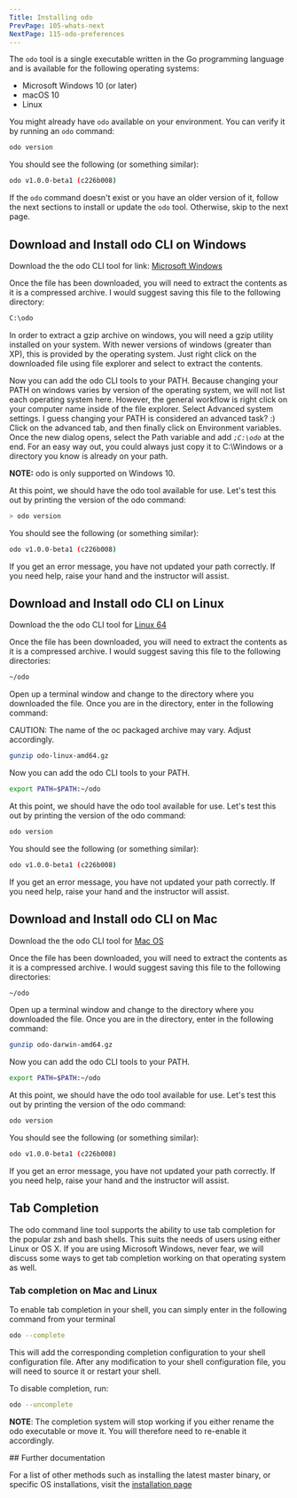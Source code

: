 ```yaml
---
Title: Installing odo
PrevPage: 105-whats-next
NextPage: 115-odo-preferences
---
```


The `odo` tool is a single executable written in the Go
programming language and is available for the following operating systems:

- Microsoft Windows 10 (or later)
- macOS 10
- Linux

You might already have `odo` available on your environment. You can verify it by running an `odo` command:

```bash
odo version
```

You should see the following (or something similar):

```bash
odo v1.0.0-beta1 (c226b008)
```

If the `odo` command doesn't exist or you have an older version of it, follow the next sections to install or update the `odo` tool. Otherwise, skip to the next page.

## Download and Install odo CLI on Windows

Download the the odo CLI tool for link: [Microsoft Windows](https://github.com/openshift/odo/releases/download/v1.0.0-beta1/odo-windows-amd64.exe.gz)

Once the file has been downloaded, you will need to extract the contents as it
is a compressed archive. I would suggest saving this file to the following directory:

```bash
C:\odo
```

In order to extract a gzip archive on windows, you will need a gzip utility
installed on your system. With newer versions of windows (greater than XP),
this is provided by the operating system. Just right click on the downloaded
file using file explorer and select to extract the contents.

Now you can add the odo CLI tools to your PATH. Because changing your PATH
on windows varies by version of the operating system, we will not list each operating system here.
However, the general workflow is right click on your computer name inside of the file explorer. Select Advanced system settings. I guess changing your PATH is considered an advanced task? :) Click on the advanced tab, and then finally click on Environment variables.
Once the new dialog opens, select the Path variable and add *`;C:\odo`* at
the end. For an easy way out, you could always just copy it to C:\Windows or a
directory you know is already on your path.

__NOTE:__ odo is only supported on Windows 10.

At this point, we should have the odo tool available for use. Let's test this
out by printing the version of the odo command:

```bash
> odo version
```

You should see the following (or something similar):

```bash
odo v1.0.0-beta1 (c226b008)
```

If you get an error message, you have not updated your path correctly. If you
need help, raise your hand and the instructor will assist.

## Download and Install odo CLI on Linux

Download the the odo CLI tool for [Linux 64](https://github.com/openshift/odo/releases/download/v1.0.0-beta1/odo-linux-amd64.gz)

Once the file has been downloaded, you will need to extract the contents as it
is a compressed archive. I would suggest saving this file to the following
directories:

```bash
~/odo
```

Open up a terminal window and change to the directory where you downloaded the
file.  Once you are in the directory, enter in the following command:

CAUTION: The name of the oc packaged archive may vary. Adjust accordingly.

```bash
gunzip odo-linux-amd64.gz
```

Now you can add the odo CLI tools to your PATH.

```bash
export PATH=$PATH:~/odo
```

At this point, we should have the odo tool available for use. Let's test this
out by printing the version of the odo command:

```bash
odo version
```

You should see the following (or something similar):

```bash
odo v1.0.0-beta1 (c226b008)
```

If you get an error message, you have not updated your path correctly. If you
need help, raise your hand and the instructor will assist.

## Download and Install odo CLI on Mac

Download the the odo CLI tool for [Mac OS](https://github.com/openshift/odo/releases/download/v1.0.0-beta1/odo-darwin-amd64.gz)

Once the file has been downloaded, you will need to extract the contents as it
is a compressed archive. I would suggest saving this file to the following
directories:

```bash
~/odo
```

Open up a terminal window and change to the directory where you downloaded the
file. Once you are in the directory, enter in the following command:

```bash
gunzip odo-darwin-amd64.gz
````

Now you can add the odo CLI tools to your PATH.

```bash
export PATH=$PATH:~/odo
```

At this point, we should have the odo tool available for use. Let's test this
out by printing the version of the odo command:

```bash
odo version
```

You should see the following (or something similar):

```bash
odo v1.0.0-beta1 (c226b008)
```

If you get an error message, you have not updated your path correctly. If you
need help, raise your hand and the instructor will assist.

## Tab Completion

The odo command line tool supports the ability to use tab completion for the popular zsh and bash shells.  This suits the needs of users using either Linux or OS X. If you are using Microsoft Windows, never fear, we will discuss some ways to get tab completion working on that operating system as well.

### Tab completion on Mac and Linux

To enable tab completion in your shell, you can simply enter in the following command from your terminal

```bash
odo --complete
```

This will add the corresponding completion configuration to your shell configuration file. After any modification to your shell configuration file, you will need to source it or restart your shell.

To disable completion, run:

```bash
odo --uncomplete
```

__NOTE__: The completion system will stop working if you either rename the odo executable or move it. You will therefore need to re-enable it accordingly.

## Further documentation

For a list of other methods such as installing the latest master binary, or specific OS installations, visit the [installation page](https://github.com/openshift/odo/blob/master/docs/installation.adoc)